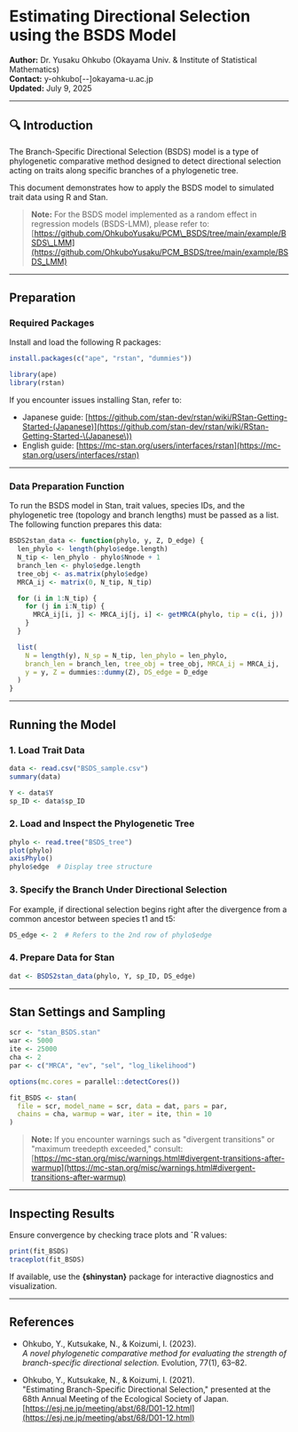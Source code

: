 # Estimating Directional Selection using the BSDS Model

**Author:** Dr. Yusaku Ohkubo (Okayama Univ. & Institute of Statistical Mathematics)\
**Contact:** y-ohkubo[--]okayama-u.ac.jp\
**Updated:** July 9, 2025

---

## 🔍 Introduction

The Branch-Specific Directional Selection (BSDS) model is a type of phylogenetic comparative method designed to detect directional selection acting on traits along specific branches of a phylogenetic tree.

This document demonstrates how to apply the BSDS model to simulated trait data using R and Stan.

> **Note:** For the BSDS model implemented as a random effect in regression models (BSDS-LMM), please refer to:\
> [https://github.com/OhkuboYusaku/PCM\_BSDS/tree/main/example/BSDS\_LMM](https://github.com/OhkuboYusaku/PCM_BSDS/tree/main/example/BSDS_LMM)

---

##  Preparation

### Required Packages

Install and load the following R packages:

```r
install.packages(c("ape", "rstan", "dummies"))

library(ape)
library(rstan)
```

If you encounter issues installing Stan, refer to:

- Japanese guide: [https://github.com/stan-dev/rstan/wiki/RStan-Getting-Started-(Japanese)](https://github.com/stan-dev/rstan/wiki/RStan-Getting-Started-\(Japanese\))
- English guide: [https://mc-stan.org/users/interfaces/rstan](https://mc-stan.org/users/interfaces/rstan)

---

### Data Preparation Function

To run the BSDS model in Stan, trait values, species IDs, and the phylogenetic tree (topology and branch lengths) must be passed as a list. The following function prepares this data:

```r
BSDS2stan_data <- function(phylo, y, Z, D_edge) {
  len_phylo <- length(phylo$edge.length)
  N_tip <- len_phylo - phylo$Nnode + 1
  branch_len <- phylo$edge.length
  tree_obj <- as.matrix(phylo$edge)
  MRCA_ij <- matrix(0, N_tip, N_tip)

  for (i in 1:N_tip) {
    for (j in i:N_tip) {
      MRCA_ij[i, j] <- MRCA_ij[j, i] <- getMRCA(phylo, tip = c(i, j))
    }
  }

  list(
    N = length(y), N_sp = N_tip, len_phylo = len_phylo,
    branch_len = branch_len, tree_obj = tree_obj, MRCA_ij = MRCA_ij,
    y = y, Z = dummies::dummy(Z), DS_edge = D_edge
  )
}
```

---

##  Running the Model

### 1. Load Trait Data

```r
data <- read.csv("BSDS_sample.csv")
summary(data)

Y <- data$Y
sp_ID <- data$sp_ID
```

### 2. Load and Inspect the Phylogenetic Tree

```r
phylo <- read.tree("BSDS_tree")
plot(phylo)
axisPhylo()
phylo$edge  # Display tree structure
```

### 3. Specify the Branch Under Directional Selection

For example, if directional selection begins right after the divergence from a common ancestor between species t1 and t5:

```r
DS_edge <- 2  # Refers to the 2nd row of phylo$edge
```

### 4. Prepare Data for Stan

```r
dat <- BSDS2stan_data(phylo, Y, sp_ID, DS_edge)
```

---

##  Stan Settings and Sampling

```r
scr <- "stan_BSDS.stan"
war <- 5000
ite <- 25000
cha <- 2
par <- c("MRCA", "ev", "sel", "log_likelihood")

options(mc.cores = parallel::detectCores())
```

```r
fit_BSDS <- stan(
  file = scr, model_name = scr, data = dat, pars = par,
  chains = cha, warmup = war, iter = ite, thin = 10
)
```

> **Note:** If you encounter warnings such as "divergent transitions" or "maximum treedepth exceeded," consult:\
> [https://mc-stan.org/misc/warnings.html#divergent-transitions-after-warmup](https://mc-stan.org/misc/warnings.html#divergent-transitions-after-warmup)

---

## Inspecting Results

Ensure convergence by checking trace plots and ˆR values:

```r
print(fit_BSDS)
traceplot(fit_BSDS)
```

If available, use the **{shinystan}** package for interactive diagnostics and visualization.

---

## References

- Ohkubo, Y., Kutsukake, N., & Koizumi, I. (2023).\
  *A novel phylogenetic comparative method for evaluating the strength of branch-specific directional selection.* Evolution, 77(1), 63–82.

- Ohkubo, Y., Kutsukake, N., & Koizumi, I. (2021).\
  "Estimating Branch-Specific Directional Selection," presented at the 68th Annual Meeting of the Ecological Society of Japan.\
  [https://esj.ne.jp/meeting/abst/68/D01-12.html](https://esj.ne.jp/meeting/abst/68/D01-12.html)

